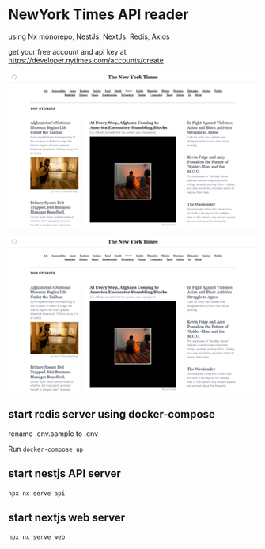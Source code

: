 # NewYork Times API reader

using Nx monorepo, NestJs, NextJs, Redis, Axios

get your free account and api key at https://developer.nytimes.com/accounts/create
  

![screen shot](https://raw.githubusercontent.com/madipta/newyorktimes-api-reader/master/images/screen-01.png)
  

![screen shot](https://raw.githubusercontent.com/madipta/newyorktimes-api-reader/master/images/screen-01.png)
  

## start redis server using docker-compose

rename .env.sample to .env

Run `docker-compose up`

## start nestjs API server

`npx nx serve api`

## start nextjs web server

`npx nx serve web`
